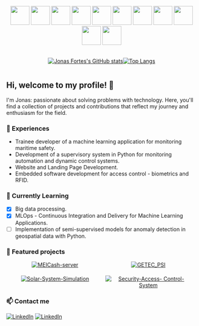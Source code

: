 <div align="center"><br/>
    <img src="https://cdn.jsdelivr.net/gh/devicons/devicon@latest/icons/python/python-original-wordmark.svg" width="50" height="50"/>
    <img src="https://cdn.jsdelivr.net/gh/devicons/devicon@latest/icons/java/java-original-wordmark.svg" width="50" height="50"/>
    <img src="https://cdn.jsdelivr.net/gh/devicons/devicon@latest/icons/javascript/javascript-original.svg" width="50" height="50"/>
    <img src="https://cdn.jsdelivr.net/gh/devicons/devicon@latest/icons/cplusplus/cplusplus-original.svg" width="50" height="50"/>
    <img src="https://cdn.jsdelivr.net/gh/devicons/devicon@latest/icons/docker/docker-original-wordmark.svg" width="50" height="50"/>
    <img src="https://cdn.jsdelivr.net/gh/devicons/devicon@latest/icons/postgresql/postgresql-plain-wordmark.svg" width="50" height="50"/>
    <img src="https://cdn.jsdelivr.net/gh/devicons/devicon@latest/icons/mongodb/mongodb-original-wordmark.svg" width="50" height="50"/>
    <img src="https://cdn.jsdelivr.net/gh/devicons/devicon@latest/icons/mysql/mysql-original-wordmark.svg" width="50" height="50"/>
    <img src="https://cdn.jsdelivr.net/gh/devicons/devicon@latest/icons/flask/flask-original-wordmark.svg" width="50" height="50"/>
    <img src="https://cdn.jsdelivr.net/gh/devicons/devicon@latest/icons/spring/spring-original-wordmark.svg" width="50" height="50"/>           
    <img src="https://cdn.jsdelivr.net/gh/devicons/devicon@latest/icons/react/react-original-wordmark.svg" width="50" height="50"/>
         
</div>

<br>
<div align="center" style="display: flex; justify-content: center;">

[![Jonas Fortes's GitHub stats](https://github-readme-stats.vercel.app/api?username=jonasfortes12&show_icons=true&theme=radical)](https://github.com/jonasfortes12/github-readme-stats)

[![Top Langs](https://github-readme-stats.vercel.app/api/top-langs/?username=jonasfortes12&layout=compact&theme=radical)](https://github.com/anuraghazra/github-readme-stats)

</div>


## Hi, welcome to my profile! 👋
I'm Jonas: passionate about solving problems with technology. Here, you'll find a collection of projects and contributions that reflect my journey and enthusiasm for the field.


### 💼 Experiences
* Trainee developer of a machine learning application for monitoring maritime safety.
* Development of a supervisory system in Python for monitoring automation and dynamic control systems.
* Website and Landing Page Development.
* Embedded software development for access control - biometrics and RFID.

### 🌱 Currently Learning

- [X] Big data processing.
- [X] MLOps - Continuous Integration and Delivery for Machine Learning Applications.
- [ ] Implementation of semi-supervised models for anomaly detection in geospatial data with Python.

### 🚀 Featured projects
<div style="display: flex; flex-wrap: wrap; justify-content: center; gap: 20px;">
    <a href="https://github.com/JonasFortes12/GETEC_PSI" style="width: 45%; text-align: center;">
        <img src="https://github-readme-stats.vercel.app/api/pin/?username=jonasfortes12&theme=radical&repo=MEICash-server" alt="MEICash-server" style="max-width:             100%;"/>
    </a>
    <a href="https://github.com/JonasFortes12/GETEC_PSI" style="width: 45%; text-align: center;">
        <img src="https://github-readme-stats.vercel.app/api/pin/?username=jonasfortes12&theme=radical&repo=GETEC_PSI" alt="GETEC_PSI" style="max-width: 100%;"/>
    </a>
    <a href="https://github.com/JonasFortes12/Solar-System-Simulation" style="width: 45%; text-align: center;">
        <img src="https://github-readme-stats.vercel.app/api/pin/?username=jonasfortes12&theme=radical&repo=Solar-System-Simulation" alt="Solar-System-Simulation" 
        style="max-width: 100%;"/>
    </a>
    <a href="https://github.com/JonasFortes12/Security-Access-Control-System" style="width: 45%; text-align: center;">
        <img src="https://github-readme-stats.vercel.app/api/pin/?username=jonasfortes12&theme=radical&repo=Security-Access-Control-System" alt="Security-Access- 
        Control-System" style="max-width: 100%;"/>
    </a>
</div>

### 📫 Contact me
[![LinkedIn](https://img.shields.io/badge/LinkedIn-0077B5?style=for-the-badge&logo=linkedin&logoColor=white)](https://www.linkedin.com/in/jonas-fortes-2138731a3/)
[![LinkedIn](https://img.shields.io/badge/Gmail-D14836?style=for-the-badge&logo=gmail&logoColor=white)](mailto:jonascforte@alu.ufc.br)


